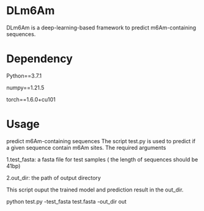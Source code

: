 # DLm6Am
DLm6Am is a deep-learning-based framework to predict m6Am-containing sequences.

# Dependency
Python==3.7.1

numpy==1.21.5

torch==1.6.0+cu101

# Usage
predict m6Am-containing sequences
The script test.py is used to predict if a given sequence contain m6Am sites. The required arguments

1.test_fasta: a fasta file for test samples ( the length of sequences should be 41bp)

2.out_dir: the path of output directory

This script ouput the trained model and prediction result in the out_dir.

python test.py -test_fasta test.fasta -out_dir out
